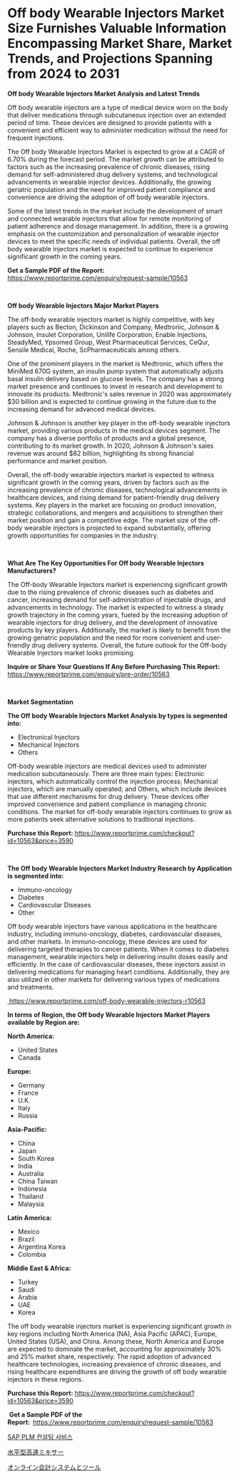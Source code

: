 <p><h1>Off body Wearable Injectors Market Size Furnishes Valuable Information Encompassing Market Share, Market Trends, and Projections Spanning from 2024 to 2031</h1></p><p><strong>Off body Wearable Injectors Market Analysis and Latest Trends</strong></p>
<p><p>Off body wearable injectors are a type of medical device worn on the body that deliver medications through subcutaneous injection over an extended period of time. These devices are designed to provide patients with a convenient and efficient way to administer medication without the need for frequent injections.</p><p>The Off body Wearable Injectors Market is expected to grow at a CAGR of 6.70% during the forecast period. The market growth can be attributed to factors such as the increasing prevalence of chronic diseases, rising demand for self-administered drug delivery systems, and technological advancements in wearable injector devices. Additionally, the growing geriatric population and the need for improved patient compliance and convenience are driving the adoption of off body wearable injectors.</p><p>Some of the latest trends in the market include the development of smart and connected wearable injectors that allow for remote monitoring of patient adherence and dosage management. In addition, there is a growing emphasis on the customization and personalization of wearable injector devices to meet the specific needs of individual patients. Overall, the off body wearable injectors market is expected to continue to experience significant growth in the coming years.</p></p>
<p><strong>Get a Sample PDF of the Report:&nbsp;</strong> <a href="https://www.reportprime.com/enquiry/request-sample/10563">https://www.reportprime.com/enquiry/request-sample/10563</a></p>
<p>&nbsp;</p>
<p><strong>Off body Wearable Injectors Major Market Players</strong></p>
<p><p>The off-body wearable injectors market is highly competitive, with key players such as Becton, Dickinson and Company, Medtronic, Johnson & Johnson, Insulet Corporation, Unilife Corporation, Enable Injections, SteadyMed, Ypsomed Group, West Pharmaceutical Services, CeQur, Sensile Medical, Roche, ScPharmaceuticals among others. </p><p>One of the prominent players in the market is Medtronic, which offers the MiniMed 670G system, an insulin pump system that automatically adjusts basal insulin delivery based on glucose levels. The company has a strong market presence and continues to invest in research and development to innovate its products. Medtronic's sales revenue in 2020 was approximately $30 billion and is expected to continue growing in the future due to the increasing demand for advanced medical devices.</p><p>Johnson & Johnson is another key player in the off-body wearable injectors market, providing various products in the medical devices segment. The company has a diverse portfolio of products and a global presence, contributing to its market growth. In 2020, Johnson & Johnson's sales revenue was around $82 billion, highlighting its strong financial performance and market position.</p><p>Overall, the off-body wearable injectors market is expected to witness significant growth in the coming years, driven by factors such as the increasing prevalence of chronic diseases, technological advancements in healthcare devices, and rising demand for patient-friendly drug delivery systems. Key players in the market are focusing on product innovation, strategic collaborations, and mergers and acquisitions to strengthen their market position and gain a competitive edge. The market size of the off-body wearable injectors is projected to expand substantially, offering growth opportunities for companies in the industry.</p></p>
<p>&nbsp;</p>
<p><strong>What Are The Key Opportunities For Off body Wearable Injectors Manufacturers?</strong></p>
<p><p>The Off-body Wearable Injectors market is experiencing significant growth due to the rising prevalence of chronic diseases such as diabetes and cancer, increasing demand for self-administration of injectable drugs, and advancements in technology. The market is expected to witness a steady growth trajectory in the coming years, fueled by the increasing adoption of wearable injectors for drug delivery, and the development of innovative products by key players. Additionally, the market is likely to benefit from the growing geriatric population and the need for more convenient and user-friendly drug delivery systems. Overall, the future outlook for the Off-body Wearable Injectors market looks promising.</p></p>
<p><strong>Inquire or Share Your Questions If Any Before Purchasing This Report:</strong> <a href="https://www.reportprime.com/enquiry/pre-order/10563">https://www.reportprime.com/enquiry/pre-order/10563</a></p>
<p>&nbsp;</p>
<p><strong>Market Segmentation</strong></p>
<p><strong>The Off body Wearable Injectors Market Analysis by types is segmented into:</strong></p>
<p><ul><li>Electronical Injectors</li><li>Mechanical Injectors</li><li>Others</li></ul></p>
<p><p>Off-body wearable injectors are medical devices used to administer medication subcutaneously. There are three main types: Electronic injectors, which automatically control the injection process; Mechanical injectors, which are manually operated; and Others, which include devices that use different mechanisms for drug delivery. These devices offer improved convenience and patient compliance in managing chronic conditions. The market for off-body wearable injectors continues to grow as more patients seek alternative solutions to traditional injections.</p></p>
<p><strong>Purchase this Report:&nbsp;</strong><a href="https://www.reportprime.com/checkout?id=10563&price=3590">https://www.reportprime.com/checkout?id=10563&price=3590</a></p>
<p>&nbsp;</p>
<p><strong>The Off body Wearable Injectors Market Industry Research by Application is segmented into:</strong></p>
<p><ul><li>Immuno-oncology</li><li>Diabetes</li><li>Cardiovascular Diseases</li><li>Other</li></ul></p>
<p><p>Off body wearable injectors have various applications in the healthcare industry, including immuno-oncology, diabetes, cardiovascular diseases, and other markets. In immuno-oncology, these devices are used for delivering targeted therapies to cancer patients. When it comes to diabetes management, wearable injectors help in delivering insulin doses easily and efficiently. In the case of cardiovascular diseases, these injectors assist in delivering medications for managing heart conditions. Additionally, they are also utilized in other markets for delivering various types of medications and treatments.</p></p>
<p><a href="https://www.reportprime.com/off-body-wearable-injectors-r10563">&nbsp;https://www.reportprime.com/off-body-wearable-injectors-r10563</a></p>
<p><strong>In terms of Region, the Off body Wearable Injectors Market Players available by Region are:</strong></p>
<p>
    <p> <strong> North America: </strong>
        <ul>
            <li>United States</li>
            <li>Canada</li>
        </ul>
        </p> 
    <p> <strong> Europe: </strong>
        <ul>
            <li>Germany</li>
            <li>France</li>
            <li>U.K.</li>
            <li>Italy</li>
            <li>Russia</li>
        </ul>
        </p> 
    <p> <strong> Asia-Pacific: </strong>
        <ul>
            <li>China</li>
            <li>Japan</li>
            <li>South Korea</li>
            <li>India</li>
            <li>Australia</li>
            <li>China Taiwan</li>
            <li>Indonesia</li>
            <li>Thailand</li>
            <li>Malaysia</li>
        </ul>
        </p> 
    <p> <strong> Latin America: </strong>
        <ul>
            <li>Mexico</li>
            <li>Brazil</li>
            <li>Argentina Korea</li>
            <li>Colombia</li>
        </ul>
        </p> 
    <p> <strong> Middle East & Africa: </strong>
        <ul>
            <li>Turkey</li>
            <li>Saudi</li>
            <li>Arabia</li>
            <li>UAE</li>
            <li>Korea</li>
        </ul>
    </p>
    </p>
<p><p>The off body wearable injectors market is experiencing significant growth in key regions including North America (NA), Asia Pacific (APAC), Europe, United States (USA), and China. Among these, North America and Europe are expected to dominate the market, accounting for approximately 30% and 25% market share, respectively. The rapid adoption of advanced healthcare technologies, increasing prevalence of chronic diseases, and rising healthcare expenditures are driving the growth of off body wearable injectors in these regions.</p></p>
<p><strong>Purchase this Report: </strong><a href="https://www.reportprime.com/checkout?id=10563&price=3590">https://www.reportprime.com/checkout?id=10563&price=3590</a></p>
<p>&nbsp;<strong>Get a Sample PDF of the Report:&nbsp;&nbsp;</strong><a href="https://www.reportprime.com/enquiry/request-sample/10563">https://www.reportprime.com/enquiry/request-sample/10563</a></p>
<p><strong></strong></p>
<p><p><a href="https://github.com/mpodehpw07370073/Market-Research-Report-List-4/blob/main/8389805106731.md">SAP PLM 컨설팅 서비스</a></p><p><a href="https://github.com/nxboeu02965442/Market-Research-Report-List-4/blob/main/191154286160.md">水平型高速ミキサー</a></p><p><a href="https://medium.com/@charm854/%E3%82%AA%E3%83%B3%E3%83%A9%E3%82%A4%E3%83%B3%E4%BC%9A%E8%A8%88%E3%82%B7%E3%82%B9%E3%83%86%E3%83%A0%E3%81%8A%E3%82%88%E3%81%B3%E3%83%84%E3%83%BC%E3%83%AB%E6%A5%AD%E7%95%8C%E5%88%86%E6%9E%90%E3%83%AC%E3%83%9D%E3%83%BC%E3%83%88-%E5%B8%82%E5%A0%B4%E8%A6%8F%E6%A8%A1-%E3%82%B7%E3%82%A7%E3%82%A2-%E3%82%A2%E3%83%97%E3%83%AA%E3%82%B1%E3%83%BC%E3%82%B7%E3%83%A7%E3%83%B3-%E5%9C%B0%E5%9F%9F-%E7%AB%B6%E4%BA%89%E6%88%A6%E7%95%A5%E3%81%AB%E9%96%A2%E3%81%99%E3%82%8B%E3%83%88%E3%83%AC%E3%83%B3%E3%83%89-2024%E5%B9%B4-2031%E5%B9%B4-706b2ab63563">オンライン会計システムとツール</a></p></p>